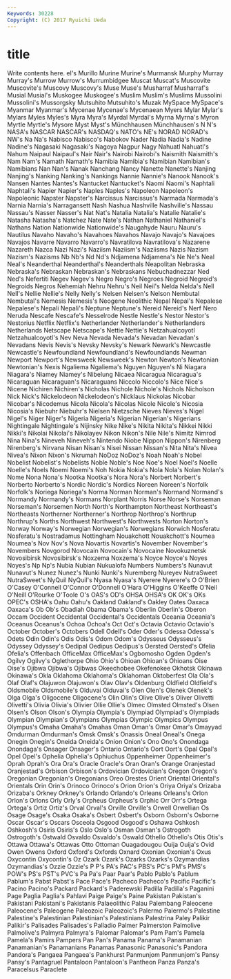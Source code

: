 ```yaml
---
Keywords: 30228 
Copyright: (C) 2017 Ryuichi Ueda
---
```


# title

Write contents here.
el's Murillo Murine Murine's Murmansk Murphy Murray Murray's Murrow Murrow's
Murrumbidgee Muscat Muscat's Muscovite Muscovite's Muscovy Muscovy's Muse Muse's Musharraf
Musharraf's Musial Musial's Muskogee Muskogee's Muslim Muslim's Muslims Mussolini Mussolini's
Mussorgsky Mutsuhito Mutsuhito's Muzak MySpace MySpace's Myanmar Myanmar's Mycenae Mycenae's
Mycenaean Myers Mylar Mylar's Mylars Myles Myles's Myra Myra's Myrdal
Myrdal's Myrna Myrna's Myron Myrtle Myrtle's Mysore Myst Myst's Münchhausen
Münchhausen's N N's NASA's NASCAR NASCAR's NASDAQ's NATO's NE's NORAD
NORAD's NW's Na Na's Nabisco Nabisco's Nabokov Nader Nadia Nadia's
Nadine Nadine's Nagasaki Nagasaki's Nagoya Nagpur Nagy Nahuatl Nahuatl's Nahum
Naipaul Naipaul's Nair Nair's Nairobi Nairobi's Naismith Naismith's Nam Nam's
Namath Namath's Namibia Namibia's Namibian Namibian's Namibians Nan Nan's Nanak
Nanchang Nancy Nanette Nanette's Nanjing Nanjing's Nanking Nanking's Nankings Nannie
Nannie's Nanook Nanook's Nansen Nantes Nantes's Nantucket Nantucket's Naomi Naomi's
Naphtali Naphtali's Napier Napier's Naples Naples's Napoleon Napoleon's Napoleonic Napster
Napster's Narcissus Narcissus's Narmada Narmada's Narnia Narnia's Narragansett Nash Nashua
Nashville Nashville's Nassau Nassau's Nasser Nasser's Nat Nat's Natalia Natalia's
Natalie Natalie's Natasha Natasha's Natchez Nate Nate's Nathan Nathaniel Nathaniel's
Nathans Nation Nationwide Nationwide's Naugahyde Nauru Nauru's Nautilus Navaho Navaho's
Navahoes Navahos Navajo Navajo's Navajoes Navajos Navarre Navarro Navarro's Navratilova
Navratilova's Nazarene Nazareth Nazca Nazi Nazi's Naziism Naziism's Naziisms Nazis
Nazism Nazism's Nazisms Nb Nb's Nd Nd's Ndjamena Ndjamena's Ne
Ne's Neal Neal's Neanderthal Neanderthal's Neanderthals Neapolitan Nebraska Nebraska's Nebraskan
Nebraskan's Nebraskans Nebuchadnezzar Ned Ned's Nefertiti Negev Negev's Negro Negro's
Negroes Negroid Negroid's Negroids Negros Nehemiah Nehru Nehru's Neil Neil's
Nelda Nelda's Nell Nell's Nellie Nellie's Nelly Nelly's Nelsen Nelsen's
Nelson Nembutal Nembutal's Nemesis Nemesis's Neogene Neolithic Nepal Nepal's Nepalese
Nepalese's Nepali Nepali's Neptune Neptune's Nereid Nereid's Nerf Nero Neruda
Nescafe Nescafe's Nesselrode Nestle Nestle's Nestor Nestor's Nestorius Netflix Netflix's
Netherlander Netherlander's Netherlanders Netherlands Netscape Netscape's Nettie Nettie's Netzahualcoyotl Netzahualcoyotl's
Nev Neva Nevada Nevada's Nevadan Nevadan's Nevadans Nevis Nevis's Nevsky
Nevsky's Newark Newark's Newcastle Newcastle's Newfoundland Newfoundland's Newfoundlands Newman Newport
Newport's Newsweek Newsweek's Newton Newton's Newtonian Newtonian's Nexis Ngaliema Ngaliema's
Nguyen Nguyen's Ni Niagara Niagara's Niamey Niamey's Nibelung Nicaea Nicaragua
Nicaragua's Nicaraguan Nicaraguan's Nicaraguans Niccolo Niccolo's Nice Nice's Nicene Nichiren
Nichiren's Nicholas Nichole Nichole's Nichols Nicholson Nick Nick's Nickelodeon Nickelodeon's
Nicklaus Nickolas Nicobar Nicobar's Nicodemus Nicola Nicola's Nicolas Nicole Nicole's
Nicosia Nicosia's Niebuhr Niebuhr's Nielsen Nietzsche Nieves Nieves's Nigel Nigel's
Niger Niger's Nigeria Nigeria's Nigerian Nigerian's Nigerians Nightingale Nightingale's Nijinsky
Nike Nike's Nikita Nikita's Nikkei Nikki Nikki's Nikolai Nikolai's Nikolayev
Nikon Nikon's Nile Nile's Nimitz Nimrod Nina Nina's Nineveh Nineveh's
Nintendo Niobe Nippon Nippon's Nirenberg Nirenberg's Nirvana Nisan Nisan's Nisei
Nissan Nissan's Nita Nita's Nivea Nivea's Nixon Nixon's Nkrumah NoDoz
NoDoz's Noah Noah's Nobel Nobelist Nobelist's Nobelists Noble Noble's Noe
Noe's Noel Noel's Noelle Noelle's Noels Noemi Noemi's Noh Nokia
Nokia's Nola Nola's Nolan Nolan's Nome Nona Nona's Nootka Nootka's
Nora Nora's Norbert Norbert's Norberto Norberto's Nordic Nordic's Nordics Noreen
Noreen's Norfolk Norfolk's Noriega Noriega's Norma Norman Norman's Normand Normand's
Normandy Normandy's Normans Norplant Norris Norse Norse's Norseman Norseman's Norsemen
North North's Northampton Northeast Northeast's Northeasts Northerner Northerner's Northrop Northrop's
Northrup Northrup's Norths Northwest Northwest's Northwests Norton Norton's Norway Norway's
Norwegian Norwegian's Norwegians Norwich Nosferatu Nosferatu's Nostradamus Nottingham Nouakchott Nouakchott's
Noumea Noumea's Nov Nov's Nova Novartis Novartis's November November's Novembers
Novgorod Novocain Novocain's Novocaine Novokuznetsk Novosibirsk Novosibirsk's Noxzema Noxzema's Noyce
Noyce's Noyes Noyes's Np Np's Nubia Nubian Nukualofa Numbers Numbers's
Nunavut Nunavut's Nunez Nunez's Nunki Nunki's Nuremberg Nureyev NutraSweet NutraSweet's
NyQuil NyQuil's Nyasa Nyasa's Nyerere Nyerere's O O'Brien O'Casey O'Connell
O'Connor O'Donnell O'Hara O'Higgins O'Keeffe O'Neil O'Neill O'Rourke O'Toole O's
OAS's OD's OHSA OHSA's OK OK's OKs OPEC's OSHA's Oahu
Oahu's Oakland Oakland's Oakley Oates Oaxaca Oaxaca's Ob Ob's Obadiah
Obama Obama's Oberlin Oberlin's Oberon Occam Occident Occidental Occidental's Occidentals
Oceania Oceania's Oceanus Oceanus's Ochoa Ochoa's Oct Oct's Octavia Octavio
Octavio's October October's Octobers Odell Odell's Oder Oder's Odessa Odessa's
Odets Odin Odin's Odis Odis's Odom Odom's Odysseus Odysseus's Odyssey
Odyssey's Oedipal Oedipus Oedipus's Oersted Oersted's Ofelia Ofelia's Offenbach OfficeMax
OfficeMax's Ogbomosho Ogden Ogden's Ogilvy Ogilvy's Oglethorpe Ohio Ohio's Ohioan
Ohioan's Ohioans Oise Oise's Ojibwa Ojibwa's Ojibwas Okeechobee Okefenokee Okhotsk
Okinawa Okinawa's Okla Oklahoma Oklahoma's Oklahoman Oktoberfest Ola Ola's Olaf
Olaf's Olajuwon Olajuwon's Olav Olav's Oldenburg Oldfield Oldfield's Oldsmobile Oldsmobile's
Olduvai Olduvai's Olen Olen's Olenek Olenek's Olga Olga's Oligocene Oligocene's
Olin Olin's Olive Olive's Oliver Olivetti Olivetti's Olivia Olivia's Olivier
Ollie Ollie's Olmec Olmsted Olmsted's Olsen Olsen's Olson Olson's Olympia
Olympia's Olympiad Olympiad's Olympiads Olympian Olympian's Olympians Olympias Olympic Olympics
Olympus Olympus's Omaha Omaha's Omahas Oman Oman's Omar Omar's Omayyad
Omdurman Omdurman's Omsk Omsk's Onassis Oneal Oneal's Onega Onegin Onegin's
Oneida Oneida's Onion Onion's Ono Ono's Onondaga Onondaga's Onsager Onsager's
Ontario Ontario's Oort Oort's Opal Opal's Opel Opel's Ophelia Ophelia's
Ophiuchus Oppenheimer Oppenheimer's Oprah Oprah's Ora Ora's Oracle Oracle's Oran
Oran's Orange Oranjestad Oranjestad's Orbison Orbison's Ordovician Ordovician's Oregon Oregon's
Oregonian Oregonian's Oregonians Oreo Orestes Orient Oriental Oriental's Orientals Orin
Orin's Orinoco Orinoco's Orion Orion's Oriya Oriya's Orizaba Orizaba's Orkney
Orkney's Orlando Orlando's Orleans Orleans's Orlon Orlon's Orlons Orly Orly's
Orpheus Orpheus's Orphic Orr Orr's Ortega Ortega's Ortiz Ortiz's Orval
Orval's Orville Orville's Orwell Orwellian Os Osage Osage's Osaka Osaka's
Osbert Osbert's Osborn Osborn's Osborne Oscar Oscar's Oscars Osceola Osgood
Osgood's Oshawa Oshkosh Oshkosh's Osiris Osiris's Oslo Oslo's Osman Osman's
Ostrogoth Ostrogoth's Ostwald Osvaldo Osvaldo's Oswald Othello Othello's Otis Otis's
Ottawa Ottawa's Ottawas Otto Ottoman Ouagadougou Ouija Ouija's Ovid Owen
Owens Oxford Oxford's Oxfords Oxnard Oxonian Oxonian's Oxus Oxycontin Oxycontin's
Oz Ozark Ozark's Ozarks Ozarks's Ozymandias Ozymandias's Ozzie Ozzie's P
P's PA's PAC's PBS's PC's PM's PMS's POW's PS's PST's
PVC's Pa Pa's Paar Paar's Pablo Pablo's Pablum Pablum's Pabst
Pabst's Pace Pace's Pacheco Pacheco's Pacific Pacific's Pacino Pacino's Packard
Packard's Paderewski Padilla Padilla's Paganini Page Paglia Paglia's Pahlavi Paige
Paige's Paine Pakistan Pakistan's Pakistani Pakistani's Pakistanis Palaeolithic Palau Palembang
Paleocene Paleocene's Paleogene Paleozoic Paleozoic's Palermo Palermo's Palestine Palestine's Palestinian
Palestinian's Palestinians Palestrina Paley Palikir Palikir's Palisades Palisades's Palladio Palmer
Palmerston Palmolive Palmolive's Palmyra Palmyra's Palomar Palomar's Pam Pam's Pamela
Pamela's Pamirs Pampers Pan Pan's Panama Panama's Panamanian Panamanian's Panamanians
Panamas Panasonic Panasonic's Pandora Pandora's Pangaea Pangaea's Pankhurst Panmunjom Panmunjom's
Pansy Pansy's Pantagruel Pantaloon Pantaloon's Pantheon Panza Panza's Paracelsus Paraclete
